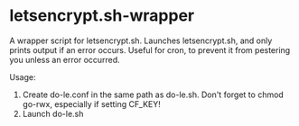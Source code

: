 # letsencrypt.sh-wrapper
A wrapper script for letsencrypt.sh. Launches letsencrypt.sh, and only prints output if an error occurs. Useful for cron, to prevent it from pestering you unless an error occurred.

Usage:

1. Create do-le.conf in the same path as do-le.sh. Don't forget to chmod go-rwx, especially if setting CF_KEY!
2. Launch do-le.sh
